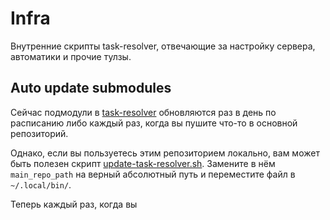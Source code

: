 # Infra

Внутренние скрипты task-resolver, отвечающие за настройку сервера, автоматики и
прочие тулзы.

## Auto update submodules

Сейчас подмодули в [task-resolver](https://github.com/5krotov/task-resolver)
обновляются раз в день по расписанию либо каждый раз, когда вы пушите что-то в
основной репозиторий.

Однако, если вы пользуетесь этим репозиторием локально, вам может быть
полезен скрипт [update-task-resolver.sh](./tools/update-task-resolver.sh).
Замените в нём `main_repo_path` на верный абсолютный путь и переместите файл в
`~/.local/bin/`.

Теперь каждый раз, когда вы 
